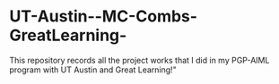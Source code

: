 # UT-Austin--MC-Combs-GreatLearning-
This repository records all the project works that I did in my PGP-AIML program with UT Austin and Great Learning!"
